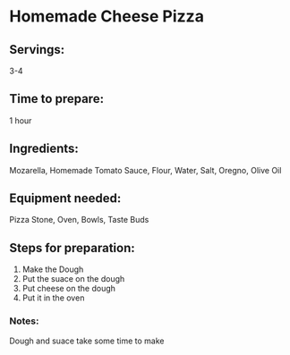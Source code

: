 # Homemade Cheese Pizza

## Servings: 
3-4

## Time to prepare: 
1 hour

## Ingredients: 
Mozarella, Homemade Tomato Sauce, Flour, Water, Salt, Oregno, Olive Oil

## Equipment needed: 
Pizza Stone, Oven, Bowls, Taste Buds

## Steps for preparation: 
1) Make the Dough
2) Put the suace on the dough
3) Put cheese on the dough
4) Put it in the oven

### Notes: 
Dough and suace take some time to make



